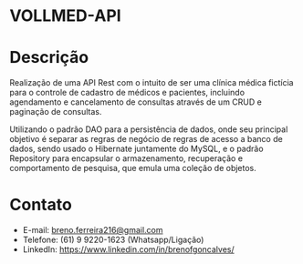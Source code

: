# VOLLMED-API

# Descrição
Realização de uma API Rest com o intuito de ser uma clínica médica fictícia para o controle de cadastro de médicos e pacientes, incluindo agendamento e cancelamento de consultas através de um CRUD
e paginação de consultas.

Utilizando o padrão DAO para a persistência de dados, onde seu principal objetivo é separar as regras de negócio de regras de acesso a banco de dados, sendo usado o Hibernate juntamente do MySQL, e o padrão Repository
para encapsular o armazenamento, recuperação e comportamento de pesquisa, que emula uma coleção de objetos.

# Contato 
* E-mail: breno.ferreira216@gmail.com
* Telefone: (61) 9 9220-1623 (Whatsapp/Ligação)
* LinkedIn: https://www.linkedin.com/in/brenofgoncalves/
